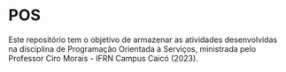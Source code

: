 # POS
Este repositório tem o objetivo de armazenar as atividades desenvolvidas na disciplina de Programação Orientada à Serviços, ministrada pelo Professor Ciro Morais - IFRN Campus Caicó (2023).
